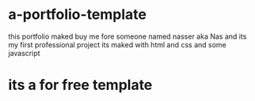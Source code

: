 # a-portfolio-template
this portfolio maked buy me fore someone named nasser aka Nas and its my first professional project
its maked with html and css and some javascript
# its a for free template
